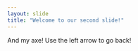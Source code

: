 ```yaml
---
layout: slide
title: "Welcome to our second slide!"
---
```

And my axe!
Use the left arrow to go back!
